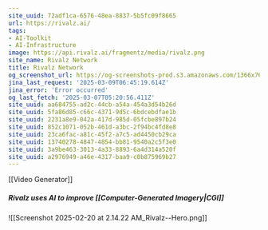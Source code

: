 ```yaml
---
site_uuid: 72adf1ca-6576-48ea-8837-5b5fc09f8665
url: https://rivalz.ai/
tags:
- AI-Toolkit
- AI-Infrastructure
image: https://api.rivalz.ai/fragmentz/media/rivalz.png
site_name: Rivalz Network
title: Rivalz Network
og_screenshot_url: https://og-screenshots-prod.s3.amazonaws.com/1366x768/80/false/ce29c2865eb481cd859533e131b161d05f1d37bdab4fdab1fbebca2944b8c3f3.jpeg
jina_last_request: '2025-03-09T06:45:19.614Z'
jina_error: 'Error occurred'
og_last_fetch: '2025-03-07T05:20:56.411Z'
site_uuid: aa684755-ad2c-44cb-a54a-454a3d54b26d
site_uuid: 5fa86d85-c66c-4371-9d5c-6bdcebdfae1b
site_uuid: 2231a8e9-042a-417d-985d-05fcbe897b24
site_uuid: 852c1071-052b-461d-a3bc-2f94bc4fd8e8
site_uuid: 23ca6fac-a81c-45f2-a7c5-ad4450cb29ca
site_uuid: 13740278-4847-4854-bb81-9540a2c5f3e0
site_uuid: 3a9be463-3013-4a33-8893-6a4d314a520f
site_uuid: a2976949-a46e-4317-baa9-c0b875969b27
---
```

[[Video Generator]]
##### Rivalz uses AI to improve [[Computer-Generated Imagery|CGI]]
![[Screenshot 2025-02-20 at 2.14.22 AM_Rivalz--Hero.png]]
